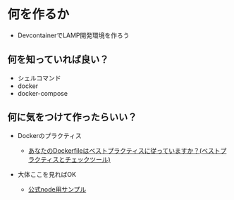 # 何を作るか
- DevcontainerでLAMP開発環境を作ろう


## 何を知っていれば良い？
- シェルコマンド
- docker
- docker-compose

## 何に気をつけて作ったらいい？
- Dockerのプラクティス
  - [あなたのDockerfileはベストプラクティスに従っていますか？(ベストプラクティスとチェックツール)](https://qiita.com/yoshii0110/items/0accb7f21fa1c375e0d7)

- 大体ここを見ればOK
  - [公式node用サンプル](https://github.com/microsoft/vscode-remote-try-node/)